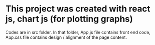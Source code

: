 # This project was created with react js, chart js (for plotting graphs)

Codes are in src folder. In that folder, App.js file contains front end code, App.css file contains design / alignment of the page content.
